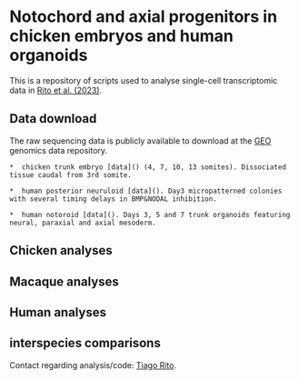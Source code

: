 


# Notochord and axial progenitors in chicken embryos and human organoids
This is a repository of scripts used to analyse single-cell transcriptomic data in [Rito et al. (2023)](https://www.biorxiv.org/content/10.1101/2023.02.27.530267v1).


## Data download
The raw sequencing data is publicly available to download at the [GEO](https://www.ncbi.nlm.nih.gov/geo/info/download.html) genomics data repository.

    *  chicken trunk embryo [data]() (4, 7, 10, 13 somites). Dissociated tissue caudal from 3rd somite. 

    *  human posterior neuruloid [data](). Day3 micropatterned colonies with several timing delays in BMP&NODAL inhibition.

    *  human notoroid [data](). Days 3, 5 and 7 trunk organoids featuring neural, paraxial and axial mesoderm.

## Chicken analyses

## Macaque analyses

## Human analyses

## interspecies comparisons





Contact regarding analysis/code: [Tiago Rito](mailto:tiago.rito@crick.ac.uk).

